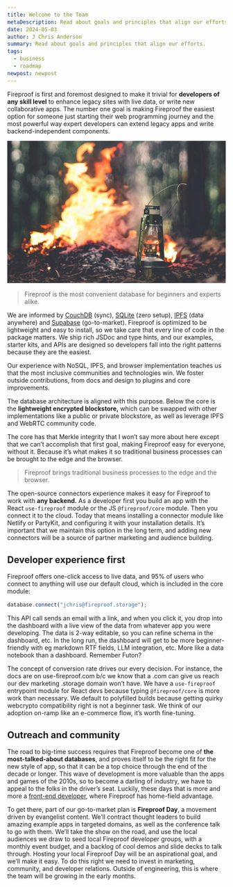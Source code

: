 ```yaml
---
title: Welcome to the Team
metaDescription: Read about goals and principles that align our efforts.
date: 2024-05-03
author: J Chris Anderson
summary: Read about goals and principles that align our efforts.
tags:
  - business
  - roadmap
newpost: newpost
---
```


Fireproof is first and foremost designed to make it trivial for **developers of any skill level** to enhance legacy sites with live data, or write new collaborative apps. The number one goal is making Fireproof the easiest option for someone just starting their web programming journey and the most powerful way expert developers can extend legacy apps and write backend-independent components.

![bonfire](/static/img/bonfire.jpg)

> Fireproof is the most convenient database for beginners and experts alike.

We are informed by [CouchDB](https://couchdb.apache.org) (sync), [SQLite](https://www.sqlite.org) (zero setup), [IPFS](https://ipfs.tech) (data anywhere) and [Supabase](https://supabase.com) (go-to-market). Fireproof is optimized to be lightweight and easy to install, so we take care that every line of code in the package matters. We ship rich JSDoc and type hints, and our examples, starter kits, and APIs are designed so developers fall into the right patterns because they are the easiest.

Our experience with NoSQL, IPFS, and browser implementation teaches us that the most inclusive communities and technologies win. We foster outside contributions, from docs and design to plugins and core improvements.

The database architecture is aligned with this purpose. Below the core is the **lightweight encrypted blockstore,** which can be swapped with other implementations like a public or private blockstore, as well as leverage IPFS and WebRTC community code.

The core has that Merkle integrity that I won’t say more about here except that we can’t accomplish that first goal, making Fireproof easy for everyone, without it. Because it’s what makes it so traditional business processes can be brought to the edge and the browser.

> Fireproof brings traditional business processes to the edge and the browser.

The open-source connectors experience makes it easy for Fireproof to work with **any backend.** As a developer first you build an app with the React `use-fireproof` module or the JS `@fireproof/core` module. Then you connect it to the cloud. Today that means installing a connector module like Netlify or PartyKit, and configuring it with your installation details. It’s important that we maintain this option in the long term, and adding new connectors will be a source of partner marketing and audience building.

## Developer experience first

Fireproof offers one-click access to live data, and 95% of users who connect to anything will use our default cloud, which is included in the core module:

```js
database.connect("jchris@fireproof.storage");
```

This API call sends an email with a link, and when you click it, you drop into the dashboard with a live view of the data from whatever app you were developing. The data is 2-way editable, so you can refine schema in the dashboard, etc. In the long run, the dashboard will get to be more beginner-friendly with eg markdown RTF fields, LLM integration, etc. More like a data notebook than a dashboard. Remember Futon?

The concept of conversion rate drives our every decision. For instance, the docs are on use-fireproof.com b/c we know that a .com can give us reach our dev marketing .storage domain won’t have. We have a `use-fireproof` entrypoint module for React devs because typing `@fireproof/core` is more work than necessary. We default to polyfilled builds because getting quirky webcrypto compatibility right is not a beginner task. We think of our adoption on-ramp like an e-commerce flow, it’s worth fine-tuning.

## Outreach and community

The road to big-time success requires that Fireproof become one of **the most-talked-about databases**, and proves itself to be the right fit for the new style of app, so that it can be a top choice through the end of the decade or longer. This wave of development is more valuable than the apps and games of the 2010s, so to become a darling of industry, we have to appeal to the folks in the driver’s seat. Luckily, these days that is more and more a [front-end developer](https://redmonk.com/kholterhoff/2024/02/15/frontend-developers-the-newest-new-kingmakers/), where Fireproof has home-field advantage.

To get there, part of our go-to-market plan is **Fireproof Day**, a movement driven by evangelist content. We’ll contract thought leaders to build amazing example apps in targeted domains, as well as the conference talk to go with them. We’ll take the show on the road, and use the local audiences we draw to seed local Fireproof developer groups, with a monthly event budget, and a backlog of cool demos and slide decks to talk through. Hosting your local Fireproof Day will be an aspirational goal, and we’ll make it easy. To do this right we need to invest in marketing, community, and developer relations. Outside of engineering, this is where the team will be growing in the early months.
